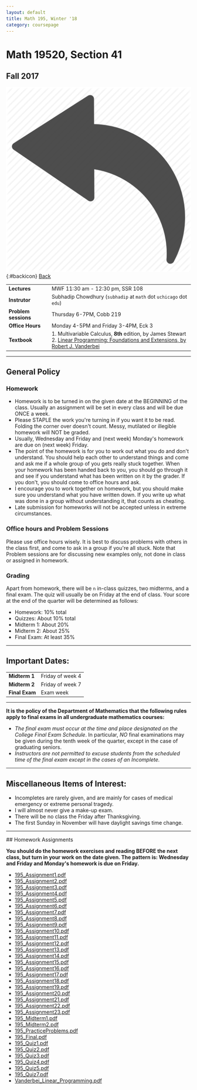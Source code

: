 ```yaml
---
layout: default
title: Math 195, Winter '18
category: coursepage
---
```


# Math 19520, Section 41
## Fall 2017
<div class="backlink">
 
  ![Back](/resources/back.png){:#backicon} [Back](/teaching) 
</div>  


|||
|---|---|
| **Lectures** | MWF	11:30 am - 12:30 pm,	SSR	108 |
| **Instrutor**| Subhadip Chowdhury (`subhadip` at `math` dot `uchicago` dot `edu`)|
| **Problem sessions**| Thursday 6-7PM, Cobb 219 |
| **Office Hours**| Monday 4-5PM and Friday 3-4PM, Eck 3 |
| **Textbook**| 1. Multivariable Calculus, __8th__ edition, by James Stewart <br>2. [Linear Programming: Foundations and Extensions, by Robert J. Vanderbei](Vanderbei_Linear_Programming.pdf)|


---

## General Policy

### Homework

* Homework is to be turned in on the given date at the BEGINNING of the class. Usually an assignment will be set in every class and will be due ONCE a week.
* Please STAPLE the work you're turning in if you want it to be read. Folding the corner over doesn't count. Messy, mutilated or illegible homework will NOT be graded.
* Usually, Wednesday and Friday and (next week) Monday's homework are due on (next week) Friday.
* The point of the homework is for you to work out what you do and don't understand. You should help each other to understand things and come and ask me if a whole group of you gets really stuck together. When your homework has been handed back to you, you should go through it and see if you understand what has been written on it by the grader. If you don't, you should come to office hours and ask.
* I encourage you to work together on homework, but you should make sure you understand what you have written down. If you write up what was done in a group without understanding it, that counts as cheating.
* Late submission for homeworks will not be accepted unless in extreme circumstances.

### Office hours and Problem Sessions

Please use office hours wisely. It is best to discuss problems with others in the class first, and come to ask in a group if you're all stuck. Note that Problem sessions are for discussing new examples only, not done in class or assigned in homework.

### Grading

Apart from homework, there will be `n` in-class quizzes, two midterms, and a final exam. The quiz will usually be on Friday at the end of class. Your score at the end of the quarter will be determined as follows:


+ Homework: 10% total
+ Quizzes: About 10% total
+ Midterm 1: About 20%
+ Midterm 2: About 25%
+ Final Exam: At least 35%


---

## Important Dates:

|||
|---|---|
| **Midterm 1** | Friday of week 4 |
| **Midterm 2** | Friday of week 7 |
| **Final Exam** | Exam week |


---

__It is the policy of the Department of Mathematics that the following rules apply to final exams in all undergraduate mathematics courses:__
+ _The final exam must occur at the time and place designated on the College Final Exam Schedule_. In particular, _NO_ final examinations may be given during the tenth week of the quarter, except in the case of graduating seniors.
+ _Instructors are not permitted to excuse students from the scheduled time of the final exam except in the cases of an Incomplete._

---


## Miscellaneous Items of Interest:
* Incompletes are rarely given, and are mainly for cases of medical emergency or extreme personal tragedy.
* I will almost never give a make-up exam.
* There will be no class the Friday after Thanksgiving.
* The first Sunday in November will have daylight savings time change.


---

<div class='anchor' id="assignments">
## Homework Assignments
</div>

__You should do the homework exercises and reading BEFORE the next class, but turn in your work on the date given. The pattern is: Wednesday and Friday and Monday's homework is due on Friday.__

+ [195_Assignment1.pdf](195_Assignment1.pdf) 
+ [195_Assignment2.pdf](195_Assignment2.pdf) 
+ [195_Assignment3.pdf](195_Assignment3.pdf) 
+ [195_Assignment4.pdf](195_Assignment4.pdf) 
+ [195_Assignment5.pdf](195_Assignment5.pdf) 
+ [195_Assignment6.pdf](195_Assignment6.pdf) 
+ [195_Assignment7.pdf](195_Assignment7.pdf) 
+ [195_Assignment8.pdf](195_Assignment8.pdf) 
+ [195_Assignment9.pdf](195_Assignment9.pdf) 
+ [195_Assignment10.pdf](195_Assignment10.pdf) 
+ [195_Assignment11.pdf](195_Assignment11.pdf) 
+ [195_Assignment12.pdf](195_Assignment12.pdf) 
+ [195_Assignment13.pdf](195_Assignment13.pdf) 
+ [195_Assignment14.pdf](195_Assignment14.pdf) 
+ [195_Assignment15.pdf](195_Assignment15.pdf) 
+ [195_Assignment16.pdf](195_Assignment16.pdf) 
+ [195_Assignment17.pdf](195_Assignment17.pdf) 
+ [195_Assignment18.pdf](195_Assignment18.pdf) 
+ [195_Assignment19.pdf](195_Assignment19.pdf) 
+ [195_Assignment20.pdf](195_Assignment20.pdf) 
+ [195_Assignment21.pdf](195_Assignment21.pdf) 
+ [195_Assignment22.pdf](195_Assignment22.pdf) 
+ [195_Assignment23.pdf](195_Assignment23.pdf) 
+ [195_Midterm1.pdf](195_Midterm1.pdf) 
+ [195_Midterm2.pdf](195_Midterm2.pdf) 
+ [195_PracticeProblems.pdf](195_PracticeProblems.pdf) 
+ [195_Final.pdf](195_Final.pdf) 
+ [195_Quiz1.pdf](195_Quiz1.pdf) 
+ [195_Quiz2.pdf](195_Quiz2.pdf) 
+ [195_Quiz3.pdf](195_Quiz3.pdf) 
+ [195_Quiz4.pdf](195_Quiz4.pdf) 
+ [195_Quiz5.pdf](195_Quiz5.pdf) 
+ [195_Quiz7.pdf](195_Quiz7.pdf) 
+ [Vanderbei_Linear_Programming.pdf](Vanderbei_Linear_Programming.pdf) 


